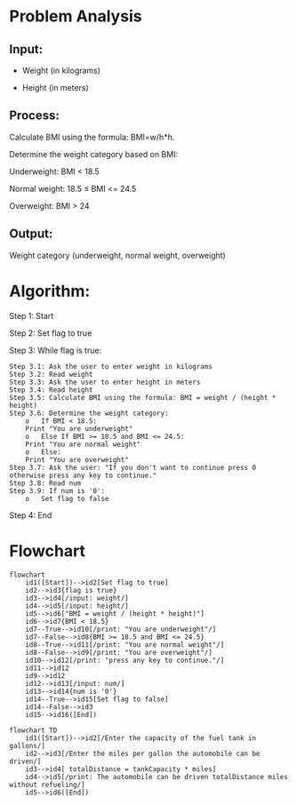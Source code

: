 # Problem Analysis

## Input:

- Weight (in kilograms)

- Height (in meters)

## Process: 

Calculate BMI using the formula: BMI=w/h*h.

Determine the weight category based on BMI:

Underweight: BMI < 18.5

Normal weight: 18.5 ≤ BMI <= 24.5

Overweight: BMI > 24

## Output: 

Weight category (underweight, normal weight, overweight)

# Algorithm:

Step 1: Start

Step 2: Set flag to true

Step 3:  While flag is true:

	Step 3.1: Ask the user to enter weight in kilograms
	Step 3.2: Read weight
	Step 3.3: Ask the user to enter height in meters
	Step 3.4: Read height
	Step 3.5: Calculate BMI using the formula: BMI = weight / (height * height)
	Step 3.6: Determine the weight category:
		o	If BMI < 18.5:
		Print "You are underweight"
		o	Else If BMI >= 18.5 and BMI <= 24.5:
		Print "You are normal weight"
		o	Else:
		Print "You are overweight"
	Step 3.7: Ask the user: "If you don't want to continue press 0 otherwise press any key to continue."
	Step 3.8: Read num
	Step 3.9: If num is '0':
		o	Set flag to false

Step 4: End

# Flowchart

``` mermaid
flowchart 
    id1([Start])-->id2[Set flag to true]
    id2-->id3{flag is true}
    id3-->id4[/input: weight/]
    id4-->id5[/input: height/]
    id5-->id6["BMI = weight / (height * height)"]
    id6-->id7{BMI < 18.5}
    id7--True-->id10[/print: "You are underweight"/]
    id7--False-->id8{BMI >= 18.5 and BMI <= 24.5}
    id8--True-->id11[/print: "You are normal weight"/]
    id8--False-->id9[/print: "You are overweight"/]
    id10-->id12[/print: "press any key to continue."/]
    id11-->id12
    id9-->id12
    id12-->id13[/input: num/]
    id13-->id14{num is '0'}
    id14--True-->id15[Set flag to false]
    id14--False-->id3
    id15-->id16([End])

flowchart TD
    id1([Start])-->id2[/Enter the capacity of the fuel tank in gallons/]
    id2-->id3[/Enter the miles per gallon the automobile can be driven/]
    id3-->id4[ totalDistance = tankCapacity * miles]
    id4-->id5[/print: The automobile can be driven totalDistance miles without refueling/]
    id5-->id6([End])
